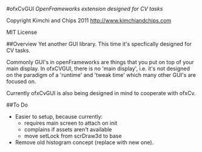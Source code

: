 #ofxCvGUI
*OpenFrameworks extension designed for CV tasks*

Copyright Kimchi and Chips 2011 http://www.kimchiandchips.com

MIT License

##Overview
Yet another GUI library. This time it's specfically designed for CV tasks.

Commonly GUI's in openFrameworks are things that you put on top of your main display. In ofxCVGUI, there is no 'main display', i.e. it's not designed on the paradigm of a 'runtime' and 'tweak time' which many other GUI's are focused on.

Currently ofxCvGUI is also being designed in mind to cooperate with ofxCv.

##To Do

* Easier to setup, because currently:
	* requires main screen to attach on init
	* complains if assets aren't available
	* move setLock from scrDraw3d to base
* Remove old histogram concept (replace with new one).
